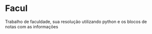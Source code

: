 # Facul
Trabalho de faculdade, sua resolução utilizando python e os blocos de notas com as informações
